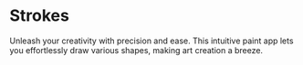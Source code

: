 # Strokes
 Unleash your creativity with precision and ease. This intuitive paint app lets you effortlessly draw various shapes, making art creation a breeze.

